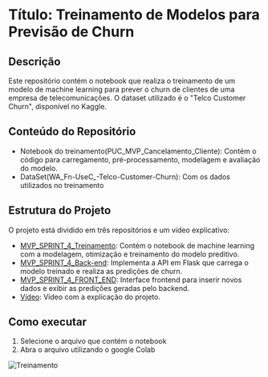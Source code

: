 # Título: Treinamento de Modelos para Previsão de Churn

## Descrição

Este repositório contém o notebook que realiza o treinamento de um modelo de machine learning para prever o churn de clientes de uma empresa de telecomunicações. O dataset utilizado é o "Telco Customer Churn", disponível no Kaggle.

## Conteúdo do Repositório

- Notebook do treinamento(PUC_MVP_Cancelamento_Cliente): Contém o código para carregamento, pré-processamento, modelagem e avaliação do modelo.
- DataSet(WA_Fn-UseC_-Telco-Customer-Churn): Com os dados utilizados no treinamento

## Estrutura do Projeto

O projeto está dividido em três repositórios e um vídeo explicativo:

- [MVP_SPRINT_4_Treinamento](https://github.com/Luca-sketch/MVP_SPRINT_4_Treinamento.git): Contém o notebook de machine learning com a modelagem, otimização e treinamento do modelo preditivo. 
- [MVP_SPRINT_4_Back-end](https://github.com/Luca-sketch/MVP_SPRINT_4_Back-End.git): Implementa a API em Flask que carrega o modelo treinado e realiza as predições de churn.
- [MVP_SPRINT_4_FRONT_END](https://github.com/Luca-sketch/MVP_SPRINT_4_Front-End.git): Interface frontend para inserir novos dados e exibir as predições geradas pelo backend.
- [Vídeo](https://drive.google.com/file/d/1HQgQcQTmpStFg4wwNPHoap9S59pVbp0I/view?usp=drive_link): Vídeo com a explicação do projeto.

## Como executar

1. Selecione o arquivo que contém o notebook
2. Abra o arquivo utilizando o google Colab

![Treinamento](https://drive.google.com/uc?export=view&id=1wpQ6puSCEpg0JwjUY-8MGDwDKSvS7UxX)

